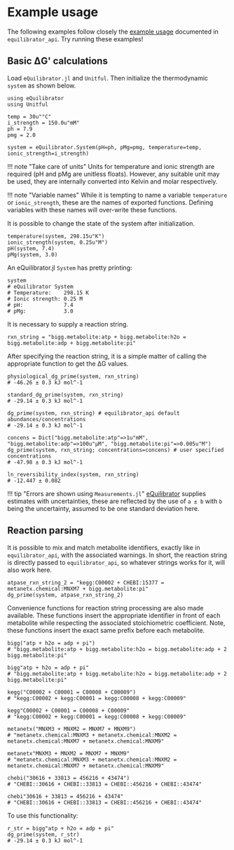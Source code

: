 # Example usage

The following examples follow closely the [example usage](https://equilibrator.readthedocs.io/en/latest/equilibrator_examples.html#Code-examples) 
documented in `equilibrator_api`. Try running these examples!

## Basic ΔG' calculations
Load `eQuilibrator.jl` and `Unitful`. Then initialize the thermodynamic `system` as shown below.
```
using eQuilibrator
using Unitful

temp = 30u"°C"
i_strength = 150.0u"mM"
ph = 7.9
pmg = 2.0

system = eQuilibrator.System(pH=ph, pMg=pmg, temperature=temp, ionic_strength=i_strength)
```
!!! note "Take care of units"
    Units for temperature and ionic strength are required (pH and pMg are
    unitless floats). However, any suitable unit may be used, they are internally
    converted into Kelvin and molar respectively.

!!! note "Variable names"
    While it is tempting to name a variable `temperature` or `ionic_strength`,
    these are the names of exported functions. Defining variables with these names 
    will over-write these functions.

It is possible to change the state of the system after initialization.
```
temperature(system, 298.15u"K")
ionic_strength(system, 0.25u"M")
pH(system, 7.4)
pMg(system, 3.0)
```
An eQuilibrator.jl `System` has pretty printing:
```
system
# eQuilibrator System
# Temperature:    298.15 K
# Ionic strength: 0.25 M
# pH:             7.4
# pMg:            3.0
```

It is necessary to supply a reaction string.
```
rxn_string = "bigg.metabolite:atp + bigg.metabolite:h2o = bigg.metabolite:adp + bigg.metabolite:pi"
```

After specifying the reaction string, it is a simple matter of calling the appropriate function 
to get the ΔG values. 
```
physiological_dg_prime(system, rxn_string)
# -46.26 ± 0.3 kJ mol^-1

standard_dg_prime(system, rxn_string)
# -29.14 ± 0.3 kJ mol^-1

dg_prime(system, rxn_string) # equilibrator_api default abundances/concentrations
# -29.14 ± 0.3 kJ mol^-1

concens = Dict("bigg.metabolite:atp"=>1u"mM", "bigg.metabolite:adp"=>100u"μM", "bigg.metabolite:pi"=>0.005u"M")
dg_prime(system, rxn_string; concentrations=concens) # user specified concentrations
# -47.98 ± 0.3 kJ mol^-1

ln_reversibility_index(system, rxn_string)
# -12.447 ± 0.082
```
!!! tip "Errors are shown using `Measurements.jl`"
    [eQuilibrator](https://equilibrator.weizmann.ac.il/static/classic_rxns/faq.html#how-do-you-calculate-the-uncertainty-for-each-estimation) 
    supplies estimates with uncertainties, these are reflected by the use of `a ± b` with `b` being the uncertainty, assumed to be
    one standard deviation here.

## Reaction parsing
It is possible to mix and match metabolite identifiers, exactly like in
`equilibrator_api`, with the associated warnings. In short, the reaction string
is directly passed to `equilibrator_api`, so whatever strings works for it, will
also work here.
```
atpase_rxn_string_2 = "kegg:C00002 + CHEBI:15377 = metanetx.chemical:MNXM7 + bigg.metabolite:pi"
dg_prime(system, atpase_rxn_string_2)
```
Convenience functions for reaction string processing are also made available. These
functions insert the appropriate identifier in front of each metabolite while respecting
the associated stoichiometric coefficient. Note, these functions insert the exact same
prefix before each metabolite. 
```
bigg("atp + h2o = adp + pi")
# "bigg.metabolite:atp + bigg.metabolite:h2o = bigg.metabolite:adp + 2 bigg.metabolite:pi"

bigg"atp + h2o = adp + pi"
# "bigg.metabolite:atp + bigg.metabolite:h2o = bigg.metabolite:adp + 2 bigg.metabolite:pi"

kegg("C00002 + C00001 = C00008 + C00009")
# "kegg:C00002 + kegg:C00001 = kegg:C00008 + kegg:C00009"

kegg"C00002 + C00001 = C00008 + C00009"
# "kegg:C00002 + kegg:C00001 = kegg:C00008 + kegg:C00009"

metanetx("MNXM3 + MNXM2 = MNXM7 + MNXM9")
# "metanetx.chemical:MNXM3 + metanetx.chemical:MNXM2 = metanetx.chemical:MNXM7 + metanetx.chemical:MNXM9"

metanetx"MNXM3 + MNXM2 = MNXM7 + MNXM9"
# "metanetx.chemical:MNXM3 + metanetx.chemical:MNXM2 = metanetx.chemical:MNXM7 + metanetx.chemical:MNXM9"

chebi("30616 + 33813 = 456216 + 43474")
# "CHEBI::30616 + CHEBI::33813 = CHEBI::456216 + CHEBI::43474"

chebi"30616 + 33813 = 456216 + 43474"
# "CHEBI::30616 + CHEBI::33813 = CHEBI::456216 + CHEBI::43474"
```
To use this functionality:
```
r_str = bigg"atp + h2o = adp + pi"
dg_prime(system, r_str)
# -29.14 ± 0.3 kJ mol^-1
```
